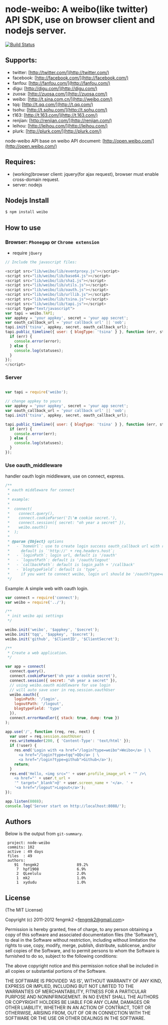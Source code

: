 # node-weibo: A weibo(like twitter) API SDK, use on browser client and nodejs server.

[![Build Status](https://secure.travis-ci.org/fengmk2/node-weibo.png?branch=master)](http://travis-ci.org/fengmk2/node-weibo)

## Supports:
 * twitter: [http://twitter.com/](http://twitter.com/)
 * facebook: [http://facebook.com/](http://facebook.com/)
 * fanfou: [http://fanfou.com/](http://fanfou.com/)
 * digu: [http://digu.com/](http://digu.com/)
 * zuosa: [http://zuosa.com/](http://zuosa.com/)
 * weibo: [http://t.sina.com.cn/](http://weibo.com/)
 * tqq: [http://t.qq.com/](http://t.qq.com/)
 * tsohu: [http://t.sohu.com/](http://t.sohu.com/)
 * t163: [http://t.163.com/](http://t.163.com/)
 * renjian: [http://renjian.com/](http://renjian.com/)
 * leihou: [http://leihou.com/](http://leihou.com/)
 * plurk: [http://plurk.com/](http://plurk.com/)

node-weibo API base on weibo API document: [http://open.weibo.com/](http://open.weibo.com/)

## Requires:
 * (working)browser client: jquery(for ajax request), browser must enable cross-domain request.
 * server: nodejs

## Nodejs Install

```bash
$ npm install weibo
```

## How to use

### Browser: `Phonegap` or `Chrome extension`

* require `jQuery`

```javascript
// Include the javascript files:

<script src="lib/weibo/lib/eventproxy.js"></script>
<script src="lib/weibo/lib/base64.js"></script>
<script src="lib/weibo/lib/sha1.js"></script>
<script src="lib/weibo/lib/utils.js"></script>
<script src="lib/weibo/lib/oauth.js"></script>
<script src="lib/weibo/lib/urllib.js"></script>
<script src="lib/weibo/lib/tsina.js"></script>
<script src="lib/weibo/lib/tapi.js"></script>
<script type="text/javascript">
var tapi = weibo.TAPI;
var appkey = 'your appkey', secret = 'your app secret';
var oauth_callback_url = 'your callback url' || 'oob';
tapi.init('tsina', appkey, secret, oauth_callback_url);
tapi.public_timeline({ user: { blogType: 'tsina' } }, function (err, statuses) {
  if (err) {
    console.error(error);
  } else {
    console.log(statuses);
  }
});
</script>
```

### Server

```javascript

var tapi = require('weibo');

// change appkey to yours
var appkey = 'your appkey', secret = 'your app secret';
var oauth_callback_url = 'your callback url' || 'oob';
tapi.init('tsina', appkey, secret, oauth_callback_url);

tapi.public_timeline({ user: { blogType: 'tsina' } }, function (err, statuses) {
  if (err) {
    console.error(err);
  } else {
    console.log(statuses);
  }
});
```
    
### Use oauth_middleware

handler oauth login middleware, use on connect, express.

```javascript
/**
 * oauth middleware for connect
 *
 * example:
 *
 *  connect(
 *    connect.query(),
 *    connect.cookieParser('I\'m cookie secret.'),
 *    connect.session({ secret: "oh year a secret" }),
 *    weibo.oauth()
 *  );
 *
 * @param {Object} options
 *   - `homeUrl`: use to create login success oauth_callback url with referer header, 
 *     default is `'http://' + req.headers.host`;
 *   - `loginPath`: login url, default is '/oauth'
 *   - `logoutPath`: default is '/oauth/logout'
 *   - `callbackPath`: default is login_path + '/callback'
 *   - `blogtypeField`: default is 'type', 
 *     if you want to connect weibo, login url should be '/oauth?type=weibo'
 */
```
    
Example: A simple web with oauth login.

```js
var connect = require('connect');
var weibo = require('../');

/**
 * init weibo api settings
 */ 

weibo.init('weibo', '$appkey', '$secret');
weibo.init('tqq', '$appkey', '$secret');
weibo.init('github', '$ClientID', '$ClientSecret');

/**
 * Create a web application.
 */

var app = connect(
  connect.query(),
  connect.cookieParser('oh year a cookie secret'),
  connect.session({ secret: "oh year a secret" }),
  // using weibo.oauth middleware for use login
  // will auto save user in req.session.oauthUser
  weibo.oauth({
    loginPath: '/login',
    logoutPath: '/logout',
    blogtypeField: 'type'
  }),
  connect.errorHandler({ stack: true, dump: true })
);

app.use('/', function (req, res, next) {
  var user = req.session.oauthUser;
  res.writeHeader(200, { 'Content-Type': 'text/html' });
  if (!user) {
    res.end('Login with <a href="/login?type=weibo">Weibo</a> | \
      <a href="/login?type=tqq">QQ</a> | \
      <a href="/login?type=github">Github</a>');
    return;
  }
  res.end('Hello, <img src="' + user.profile_image_url + '" />\
    <a href="' + user.t_url + 
    '" target="_blank">@' + user.screen_name + '</a>. ' + 
    '<a href="/logout">Logout</a>');
});

app.listen(8088);
console.log('Server start on http://localhost:8088/');
```

## Authors

Below is the output from `git-summary`.

```
 project: node-weibo
 commits: 102
 active : 49 days
 files  : 49
 authors: 
    91  fengmk2                 89.2%
     7  hpf1908                 6.9%
     2  QLeelulu                2.0%
     1  mk2                     1.0%
     1  xydudu                  1.0%
```

## License 

(The MIT License)

Copyright (c) 2011-2012 fengmk2 &lt;fengmk2@gmail.com&gt;

Permission is hereby granted, free of charge, to any person obtaining
a copy of this software and associated documentation files (the
'Software'), to deal in the Software without restriction, including
without limitation the rights to use, copy, modify, merge, publish,
distribute, sublicense, and/or sell copies of the Software, and to
permit persons to whom the Software is furnished to do so, subject to
the following conditions:

The above copyright notice and this permission notice shall be
included in all copies or substantial portions of the Software.

THE SOFTWARE IS PROVIDED 'AS IS', WITHOUT WARRANTY OF ANY KIND,
EXPRESS OR IMPLIED, INCLUDING BUT NOT LIMITED TO THE WARRANTIES OF
MERCHANTABILITY, FITNESS FOR A PARTICULAR PURPOSE AND NONINFRINGEMENT.
IN NO EVENT SHALL THE AUTHORS OR COPYRIGHT HOLDERS BE LIABLE FOR ANY
CLAIM, DAMAGES OR OTHER LIABILITY, WHETHER IN AN ACTION OF CONTRACT,
TORT OR OTHERWISE, ARISING FROM, OUT OF OR IN CONNECTION WITH THE
SOFTWARE OR THE USE OR OTHER DEALINGS IN THE SOFTWARE.
